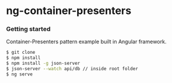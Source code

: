 # ng-container-presenters
### Getting started

Container-Presenters pattern example built in Angular framework.

```sh
$ git clone
$ npm install
$ npm install -g json-server
$ json-server --watch api/db // inside root folder
$ ng serve
```
